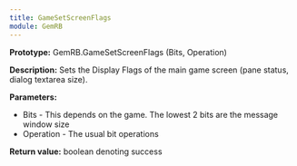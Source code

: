 ```yaml
---
title: GameSetScreenFlags
module: GemRB
---
```


**Prototype:** GemRB.GameSetScreenFlags (Bits, Operation)

**Description:** Sets the Display Flags of the main game screen (pane 
status, dialog textarea size).

**Parameters:**
  * Bits - This depends on the game. The lowest 2 bits are the message window size
  * Operation - The usual bit operations

**Return value:** boolean denoting success
